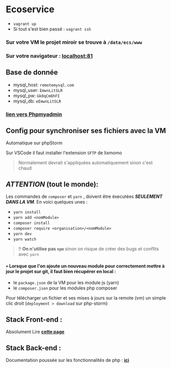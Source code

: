# Ecoservice

- `vagrant up`
- Si tout s'est bien passé : `vagrant ssh`<br>
### Sur votre VM le projet miroir se trouve à `/data/ecs/www`
### Sur votre navigateur : [localhost:81](http://localhost:81)

## Base de donnée

- mysql_host: `remotemysql.com`
- mysql_user: `EmwnLitSLR`
- mysql_pw: `Gk0qCm6hFI`
- mysql_db: `eEmwnLitSLR`

### [**lien vers Phpmyadmin**](https://remotemysql.com/phpmyadmin/index.php) 

## Config pour synchroniser ses fichiers avec la VM
Automatique sur phpStorm

Sur VSCode il faut installer l'extension `SFTP` de lixmomo 
> Normalement devrait s'appliquées automatiquement sinon c'est chaud

## ***ATTENTION*** (tout le monde): 

Les commandes de `composer` et `yarn` ,
doivent être éxecutées ***SEULEMENT DANS LA VM***. En voici quelques unes :

- `yarn install` 
- `yarn add <nomModule>` 
- `composer install`
- `composer require <organisation>/<nomModule>`
- `yarn dev`
- `yarn watch`

> !! **On n'utilise pas `npm`** sinon on risque de créer des bugs et conflits avec `yarn`

#### `+` Lorsque que l'on ajoute un nouveau module pour correctement mettre à jour le projet sur git, il faut bien récupérer en local :
- le `package.json` de la VM pour les module js (yarn)
- le `composer.json` pour les modules php composer

Pour télécharger un fichier et ses mises à jours sur la remote (vm) un simple clic droit (`deployment > download` sur php-storm)

## **Stack Front-end** : 
Absolument Lire [**cette page**](https://github.com/ryanmcdermott/clean-code-javascript#introduction)
## **Stack Back-end** : 

Documentation poussée sur les fonctionnalités de php : [**ici**](https://phptherightway.com/)
